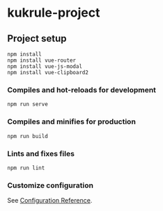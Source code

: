 # kukrule-project

## Project setup
```
npm install
npm install vue-router
npm install vue-js-modal
npm install vue-clipboard2
```

### Compiles and hot-reloads for development
```
npm run serve
```

### Compiles and minifies for production
```
npm run build
```

### Lints and fixes files
```
npm run lint
```

### Customize configuration
See [Configuration Reference](https://cli.vuejs.org/config/).
